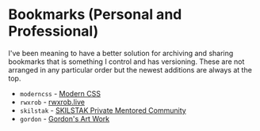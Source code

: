 # Bookmarks (Personal and Professional)

I've been meaning to have a better solution for archiving and sharing
bookmarks that is something I control and has versioning. These are not
arranged in any particular order but the newest additions are always at
the top.

* `moderncss` - [Modern CSS](https://moderncss.dev)
* `rwxrob` - [rwxrob.live](https://rwxrob.live)
* `skilstak` - [SKILSTAK Private Mentored Community](https://skilstak.io)
* `gordon` - [Gordon's Art Work](https://www.deviantart.com/zephyrwork)
